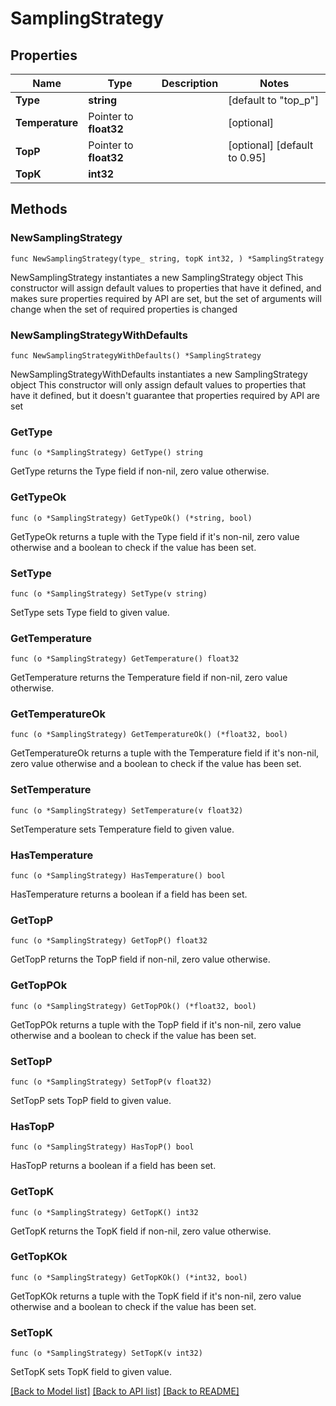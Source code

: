 # SamplingStrategy

## Properties

Name | Type | Description | Notes
------------ | ------------- | ------------- | -------------
**Type** | **string** |  | [default to "top_p"]
**Temperature** | Pointer to **float32** |  | [optional] 
**TopP** | Pointer to **float32** |  | [optional] [default to 0.95]
**TopK** | **int32** |  | 

## Methods

### NewSamplingStrategy

`func NewSamplingStrategy(type_ string, topK int32, ) *SamplingStrategy`

NewSamplingStrategy instantiates a new SamplingStrategy object
This constructor will assign default values to properties that have it defined,
and makes sure properties required by API are set, but the set of arguments
will change when the set of required properties is changed

### NewSamplingStrategyWithDefaults

`func NewSamplingStrategyWithDefaults() *SamplingStrategy`

NewSamplingStrategyWithDefaults instantiates a new SamplingStrategy object
This constructor will only assign default values to properties that have it defined,
but it doesn't guarantee that properties required by API are set

### GetType

`func (o *SamplingStrategy) GetType() string`

GetType returns the Type field if non-nil, zero value otherwise.

### GetTypeOk

`func (o *SamplingStrategy) GetTypeOk() (*string, bool)`

GetTypeOk returns a tuple with the Type field if it's non-nil, zero value otherwise
and a boolean to check if the value has been set.

### SetType

`func (o *SamplingStrategy) SetType(v string)`

SetType sets Type field to given value.


### GetTemperature

`func (o *SamplingStrategy) GetTemperature() float32`

GetTemperature returns the Temperature field if non-nil, zero value otherwise.

### GetTemperatureOk

`func (o *SamplingStrategy) GetTemperatureOk() (*float32, bool)`

GetTemperatureOk returns a tuple with the Temperature field if it's non-nil, zero value otherwise
and a boolean to check if the value has been set.

### SetTemperature

`func (o *SamplingStrategy) SetTemperature(v float32)`

SetTemperature sets Temperature field to given value.

### HasTemperature

`func (o *SamplingStrategy) HasTemperature() bool`

HasTemperature returns a boolean if a field has been set.

### GetTopP

`func (o *SamplingStrategy) GetTopP() float32`

GetTopP returns the TopP field if non-nil, zero value otherwise.

### GetTopPOk

`func (o *SamplingStrategy) GetTopPOk() (*float32, bool)`

GetTopPOk returns a tuple with the TopP field if it's non-nil, zero value otherwise
and a boolean to check if the value has been set.

### SetTopP

`func (o *SamplingStrategy) SetTopP(v float32)`

SetTopP sets TopP field to given value.

### HasTopP

`func (o *SamplingStrategy) HasTopP() bool`

HasTopP returns a boolean if a field has been set.

### GetTopK

`func (o *SamplingStrategy) GetTopK() int32`

GetTopK returns the TopK field if non-nil, zero value otherwise.

### GetTopKOk

`func (o *SamplingStrategy) GetTopKOk() (*int32, bool)`

GetTopKOk returns a tuple with the TopK field if it's non-nil, zero value otherwise
and a boolean to check if the value has been set.

### SetTopK

`func (o *SamplingStrategy) SetTopK(v int32)`

SetTopK sets TopK field to given value.



[[Back to Model list]](../README.md#documentation-for-models) [[Back to API list]](../README.md#documentation-for-api-endpoints) [[Back to README]](../README.md)


